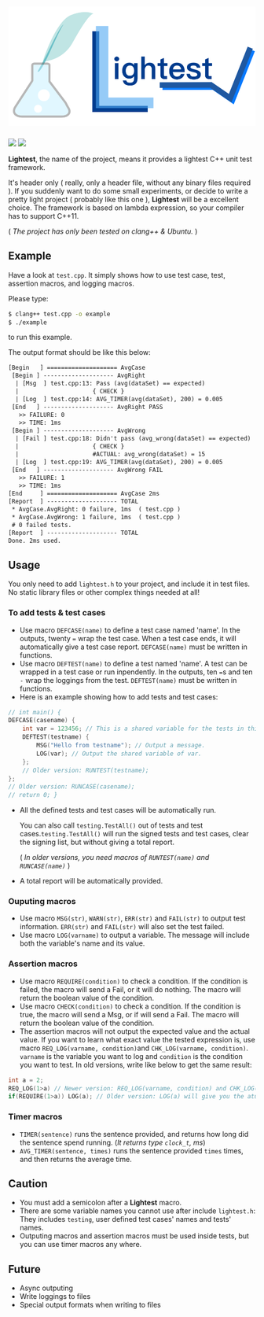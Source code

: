 # ![Lightest!](lightest.png)

![](https://img.shields.io/badge/build-passing-green.svg)
![](https://img.shields.io/badge/license-MIT-blue.svg)

**Lightest**, the name of the project, means it provides a lightest C++ unit test framework.

It's header only ( really, only a header file, without any binary files required ). If you suddenly want to do some small experiments, or decide to write a pretty light project ( probably like this one ), **Lightest** will be a excellent choice.
The framework is based on lambda expression, so your compiler has to support C++11.

( *The project has only been tested on clang++ & Ubuntu.* )

## Example

Have a look at `test.cpp`. It simply shows how to use test case, test, assertion macros, and logging macros. 

Please type:

```bash
$ clang++ test.cpp -o example
$ ./example
```

to run this example.

The output format should be like this below:

```
[Begin   ] ==================== AvgCase
 [Begin ] -------------------- AvgRight
  | [Msg  ] test.cpp:13: Pass (avg(dataSet) == expected)
  |                     { CHECK }
  | [Log  ] test.cpp:14: AVG_TIMER(avg(dataSet), 200) = 0.005
 [End   ] -------------------- AvgRight PASS
   >> FAILURE: 0
   >> TIME: 1ms
 [Begin ] -------------------- AvgWrong
  | [Fail ] test.cpp:18: Didn't pass (avg_wrong(dataSet) == expected)
  |                     { CHECK }
  |                     #ACTUAL: avg_wrong(dataSet) = 15
  | [Log  ] test.cpp:19: AVG_TIMER(avg(dataSet), 200) = 0.005
 [End   ] -------------------- AvgWrong FAIL
   >> FAILURE: 1
   >> TIME: 1ms
[End     ] ==================== AvgCase 2ms
[Report  ] -------------------- TOTAL
 * AvgCase.AvgRight: 0 failure, 1ms  ( test.cpp )
 * AvgCase.AvgWrong: 1 failure, 1ms  ( test.cpp )
 # 0 failed tests.
[Report  ] -------------------- TOTAL
Done. 2ms used.
```

## Usage

You only need to add `lightest.h` to your project, and include it in test files. No static library files or other complex things needed at all!

### To add tests & test cases

* Use macro `DEFCASE(name)` to define a test case named 'name'. In the outputs, twenty `=` wrap the test case. When a test case ends, it will automatically give a test case report. `DEFCASE(name)` must be written in functions.
* Use macro `DEFTEST(name)` to define a test named 'name'. A test can be wrapped in a test case or run inpendently. In the outputs, ten `=`s and ten `-` wrap the loggings from the test. `DEFTEST(name)` must be written in functions.
* Here is an example showing how to add tests and test cases:

```C++
// int main() {
DEFCASE(casename) {
    int var = 123456; // This is a shared variable for the tests in this test case.
    DEFTEST(testname) {
        MSG("Hello from testname"); // Output a message.
        LOG(var); // Output the shared variable of var.
    };
    // Older version: RUNTEST(testname);
};
// Older version: RUNCASE(casename);
// return 0; }
```

* All the defined tests and test cases will be automatically run.
  
  You can also call `testing.TestAll()` out of tests and test cases.`testing.TestAll()` will run the signed tests and test cases, clear the signing list, but without giving a total report.
  
  ( *In older versions, you need macros of `RUNTEST(name)` and `RUNCASE(name)`* )

* A total report will be automatically provided.

### Ouputing macros

* Use macro `MSG(str)`, `WARN(str)`, `ERR(str)` and `FAIL(str)` to output test information. `ERR(str)` and `FAIL(str)` will also set the test failed.
* Use macro `LOG(varname)` to output a variable. The message will include both the variable's name and its value.

### Assertion macros

* Use macro `REQUIRE(condition)` to check a condition. If the condition is failed, the macro will send a Fail, or it will do nothing. The macro will return the boolean value of the condition.
* Use macro `CHECK(condition)` to check a condition. If the condition is true, the macro will send a Msg, or if will send a Fail. The macro will return the boolean value of the condition.
* The assertion macros will not output the expected value and the actual value. If you want to learn what exact value the tested expression is, use macro `REQ_LOG(varname, condition)`and `CHK_LOG(varname, condition)`. `varname` is the variable you want to log and `condition` is the condition you want to test.
  In old versions, write like below to get the same result:

```C++
int a = 2;
REQ_LOG(1>a) // Newer version: REQ_LOG(varname, condition) and CHK_LOG(varname, condition) supported
if(REQUIRE(1>a)) LOG(a); // Older version: LOG(a) will give you the atual value of a
```

### Timer macros

* `TIMER(sentence)` runs the sentence provided, and returns how long did the sentence spend running. (*It returns type `clock_t`, ms*)
* `AVG_TIMER(sentence, times)` runs the sentence provided `times` times, and then returns the average time.

## Caution

* You must add a semicolon after a **Lightest** macro.
* There are some variable names you cannot use after include `lightest.h`:
  They includes `testing`, user defined test cases' names and tests' names.
* Outputing macros and assertion macros must be used inside tests, but you can use timer macros any where.

## Future

* Async outputing
* Write loggings to files
* Special output formats when writing to files

